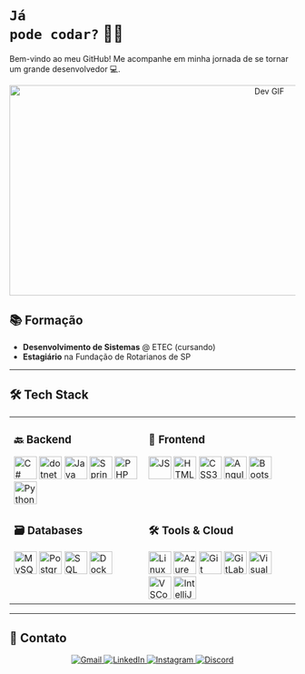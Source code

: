 # <code style="color:name_color">Já pode codar?</code> 👨‍💻

Bem-vindo ao meu GitHub! Me acompanhe em minha jornada de se tornar um grande desenvolvedor 💻.

<div align="center">
  <img src="https://i.pinimg.com/originals/e1/7a/b9/e17ab9681bec36303a67cd0e13a7b170.gif" alt="Dev GIF" width="900" height="370">
</div>

## 📚 Formação
- **Desenvolvimento de Sistemas** @ ETEC (cursando)
- **Estagiário** na Fundação de Rotarianos de SP

---

## 🛠 Tech Stack

<div align="center">
  <table>
    <tr>
      <!-- Coluna Backend -->
      <td valign="top">
        <h3>🔙 Backend</h3>
        <div>
          <img src="https://cdn.jsdelivr.net/gh/devicons/devicon/icons/csharp/csharp-original.svg" height="40" width="40" alt="C#"/>
          <img src="https://skillicons.dev/icons?i=dotnet" height="40" width="40" alt="dotnet"/>
          <img src="https://cdn.jsdelivr.net/gh/devicons/devicon/icons/java/java-original.svg" height="40" width="40" alt="Java"/>
          <img src="https://cdn.jsdelivr.net/gh/devicons/devicon/icons/spring/spring-original.svg" height="40" width="40" alt="Spring"/>
          <img src="https://cdn.jsdelivr.net/gh/devicons/devicon/icons/php/php-original.svg" height="40" width="40" alt="PHP"/>
          <img src="https://cdn.jsdelivr.net/gh/devicons/devicon/icons/python/python-original.svg" height="40" width="40" alt="Python"/>
        </div>
      </td>
      <!-- Coluna Frontend -->
      <td valign="top">
        <h3>🎨 Frontend</h3>
        <div>
          <img src="https://cdn.jsdelivr.net/gh/devicons/devicon/icons/javascript/javascript-original.svg" height="40" width="40" alt="JS"/>
          <img src="https://cdn.jsdelivr.net/gh/devicons/devicon/icons/html5/html5-original.svg" height="40" width="40" alt="HTML5"/>
          <img src="https://cdn.jsdelivr.net/gh/devicons/devicon/icons/css3/css3-original.svg" height="40" width="40" alt="CSS3"/>
          <img src="https://cdn.jsdelivr.net/gh/devicons/devicon/icons/angularjs/angularjs-original.svg" height="40" width="40" alt="Angular"/>
          <img src="https://cdn.jsdelivr.net/gh/devicons/devicon/icons/bootstrap/bootstrap-original.svg" height="40" width="40" alt="Bootstrap"/>
        </div>
      </td>
    </tr>
    <tr>
      <!-- Coluna Databases -->
      <td valign="top">
        <h3>🗃 Databases</h3>
        <div>
          <img src="https://cdn.jsdelivr.net/gh/devicons/devicon/icons/mysql/mysql-original.svg" height="40" width="40" alt="MySQL"/>
          <img src="https://cdn.jsdelivr.net/gh/devicons/devicon/icons/postgresql/postgresql-original.svg" height="40" width="40" alt="PostgreSQL"/>
          <img src="https://cdn.jsdelivr.net/gh/devicons/devicon/icons/microsoftsqlserver/microsoftsqlserver-plain.svg" height="40" width="40" alt="SQL Server"/>
          <img src="https://cdn.jsdelivr.net/gh/devicons/devicon/icons/docker/docker-original.svg" height="40" width="40" alt="Docker"/>
        </div>
      </td>
      <!-- Coluna Ferramentas -->
      <td valign="top">
        <h3>🛠 Tools & Cloud</h3>
        <div>
          <img src="https://cdn.jsdelivr.net/gh/devicons/devicon/icons/linux/linux-original.svg" height="40" width="40" alt="Linux"/>
          <img src="https://cdn.jsdelivr.net/gh/devicons/devicon/icons/azure/azure-original.svg" height="40" width="40" alt="Azure"/>
          <img src="https://cdn.jsdelivr.net/gh/devicons/devicon/icons/git/git-original.svg" height="40" width="40" alt="Git"/>
          <img src="https://cdn.jsdelivr.net/gh/devicons/devicon/icons/gitlab/gitlab-original.svg" height="40" width="40" alt="GitLab"/>
          <img src="https://cdn.jsdelivr.net/gh/devicons/devicon/icons/visualstudio/visualstudio-plain.svg" height="40" width="40" alt="Visual Studio"/>
          <img src="https://cdn.jsdelivr.net/gh/devicons/devicon/icons/vscode/vscode-original.svg" height="40" width="40" alt="VSCode"/>
          <img src="https://cdn.jsdelivr.net/gh/devicons/devicon/icons/intellij/intellij-original.svg" height="40" width="40" alt="IntelliJ"/>
        </div>
      </td>
    </tr>
  </table>
</div>

---

## 📩 Contato

<div align="center">
  <a href="mailto:mauriciorcsouza1206@gmail.com">
    <img src="https://img.shields.io/badge/Gmail-D14836?style=for-the-badge&logo=gmail&logoColor=white" alt="Gmail">
  </a>
  <a href="https://www.linkedin.com/in/mr1c10">
    <img src="https://img.shields.io/badge/LinkedIn-0077B5?style=for-the-badge&logo=linkedin&logoColor=white" alt="LinkedIn">
  </a>
  <a href="https://www.instagram.com/_mau_rodrigues">
    <img src="https://img.shields.io/badge/Instagram-E4405F?style=for-the-badge&logo=instagram&logoColor=white" alt="Instagram">
  </a>
  <a href="https://discord.com/users/688597843833126963">
    <img src="https://img.shields.io/badge/Discord-7289DA?style=for-the-badge&logo=discord&logoColor=white" alt="Discord">
  </a>
</div>
